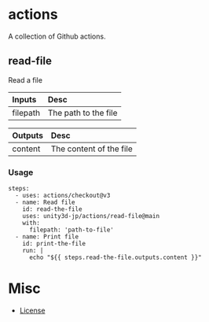 # actions

A collection of Github actions.

## read-file

Read a file


| Inputs   | Desc                 |
|:---------|:---------------------|
| filepath | The path to the file |

| Outputs | Desc                     |
|:--------|:-------------------------|
| content | The content of the file  |

### Usage 

```
steps:
  - uses: actions/checkout@v3
  - name: Read file
    id: read-the-file
    uses: unity3d-jp/actions/read-file@main
    with:
      filepath: 'path-to-file'
  - name: Print file
    id: print-the-file
    run: |
      echo "${{ steps.read-the-file.outputs.content }}" 

```

# Misc

* [License](LICENSE.md)
